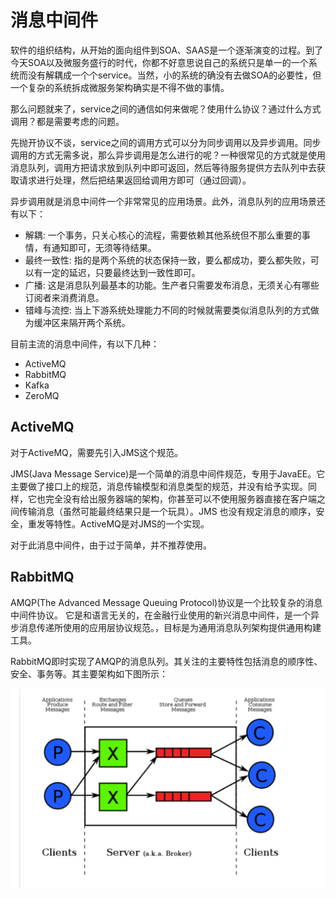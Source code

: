 # 消息中间件

软件的组织结构，从开始的面向组件到SOA、SAAS是一个逐渐演变的过程。到了今天SOA以及微服务盛行的时代，你都不好意思说自己的系统只是单一的一个系统而没有解耦成一个个service。当然，小的系统的确没有去做SOA的必要性，但一个复杂的系统拆成微服务架构确实是不得不做的事情。

那么问题就来了，service之间的通信如何来做呢？使用什么协议？通过什么方式调用？都是需要考虑的问题。

先抛开协议不谈，service之间的调用方式可以分为同步调用以及异步调用。同步调用的方式无需多说，那么异步调用是怎么进行的呢？一种很常见的方式就是使用消息队列，调用方把请求放到队列中即可返回，然后等待服务提供方去队列中去获取请求进行处理，然后把结果返回给调用方即可（通过回调）。

异步调用就是消息中间件一个非常常见的应用场景。此外，消息队列的应用场景还有以下：

* 解耦: 一个事务，只关心核心的流程，需要依赖其他系统但不那么重要的事情，有通知即可，无须等待结果。
* 最终一致性: 指的是两个系统的状态保持一致，要么都成功，要么都失败，可以有一定的延迟，只要最终达到一致性即可。
* 广播: 这是消息队列最基本的功能。生产者只需要发布消息，无须关心有哪些订阅者来消费消息。
* 错峰与流控: 当上下游系统处理能力不同的时候就需要类似消息队列的方式做为缓冲区来隔开两个系统。

目前主流的消息中间件，有以下几种：

* ActiveMQ
* RabbitMQ
* Kafka
* ZeroMQ

## ActiveMQ

对于ActiveMQ，需要先引入JMS这个规范。

JMS\(Java Message Service\)是一个简单的消息中间件规范，专用于JavaEE。它主要做了接口上的规范，消息传输模型和消息类型的规范，并没有给予实现。同样，它也完全没有给出服务器端的架构，你甚至可以不使用服务器直接在客户端之间传输消息（虽然可能最终结果只是一个玩具）。JMS 也没有规定消息的顺序，安全，重发等特性。ActiveMQ是对JMS的一个实现。

对于此消息中间件，由于过于简单，并不推荐使用。

## RabbitMQ

AMQP\(The Advanced Message Queuing Protocol\)协议是一个比较复杂的消息中间件协议。 它是和语言无关的，在金融行业使用的新兴消息中间件，是一个异步消息传递所使用的应用层协议规范。，目标是为通用消息队列架构提供通用构建工具。

RabbitMQ即时实现了AMQP的消息队列。其关注的主要特性包括消息的顺序性、安全、事务等。其主要架构如下图所示：

![](/assets/rabbitmq.png)

